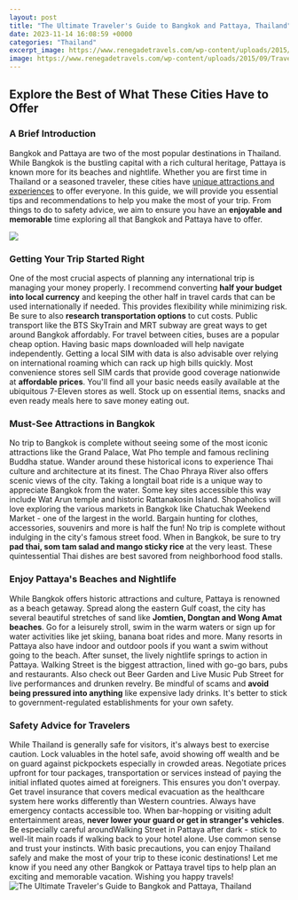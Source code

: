 ```yaml
---
layout: post
title: "The Ultimate Traveler's Guide to Bangkok and Pattaya, Thailand"
date: 2023-11-14 16:08:59 +0000
categories: "Thailand"
excerpt_image: https://www.renegadetravels.com/wp-content/uploads/2015/09/Travel-Bangkok-to-Pattaya.jpg
image: https://www.renegadetravels.com/wp-content/uploads/2015/09/Travel-Bangkok-to-Pattaya.jpg
---
```


## Explore the Best of What These Cities Have to Offer
### A Brief Introduction 
Bangkok and Pattaya are two of the most popular destinations in Thailand. While Bangkok is the bustling capital with a rich cultural heritage, Pattaya is known more for its beaches and nightlife. Whether you are first time in Thailand or a seasoned traveler, these cities have [unique attractions and experiences](https://pagetimes.github.io/2024-01-10-ubc14-ud2f0-uce78-uacfc-uc774-ud0c8-ub9ac-uc544-uc758-uc228-uc740-uad00-uad11-uc9c0/) to offer everyone. 
In this guide, we will provide you essential tips and recommendations to help you make the most of your trip. From things to do to safety advice, we aim to ensure you have an **enjoyable and memorable** time exploring all that Bangkok and Pattaya have to offer.

![](https://www.creativetravelguide.com/wp-content/uploads/2018/04/bangkok-to-pattaya2.jpg)
### Getting Your Trip Started Right
One of the most crucial aspects of planning any international trip is managing your money properly. I recommend converting **half your budget into local currency** and keeping the other half in travel cards that can be used internationally if needed. This provides flexibility while minimizing risk. 
Be sure to also **research transportation options** to cut costs. Public transport like the BTS SkyTrain and MRT subway are great ways to get around Bangkok affordably. For travel between cities, buses are a popular cheap option. Having basic maps downloaded will help navigate independently. 
Getting a local SIM with data is also advisable over relying on international roaming which can rack up high bills quickly. Most convenience stores sell SIM cards that provide good coverage nationwide at **affordable prices**. 
You'll find all your basic needs easily available at the ubiquitous 7-Eleven stores as well. Stock up on essential items, snacks and even ready meals here to save money eating out.
### Must-See Attractions in Bangkok
No trip to Bangkok is complete without seeing some of the most iconic attractions like the Grand Palace, Wat Pho temple and famous reclining Buddha statue. Wander around these historical icons to experience Thai culture and architecture at its finest. 
The Chao Phraya River also offers scenic views of the city. Taking a longtail boat ride is a unique way to appreciate Bangkok from the water. Some key sites accessible this way include Wat Arun temple and historic Rattanakosin Island. 
Shopaholics will love exploring the various markets in Bangkok like Chatuchak Weekend Market - one of the largest in the world. Bargain hunting for clothes, accessories, souvenirs and more is half the fun! 
No trip is complete without indulging in the city's famous street food. When in Bangkok, be sure to try **pad thai, som tam salad and mango sticky rice** at the very least. These quintessential Thai dishes are best savored from neighborhood food stalls. 
### Enjoy Pattaya's Beaches and Nightlife
While Bangkok offers historic attractions and culture, Pattaya is renowned as a beach getaway. Spread along the eastern Gulf coast, the city has several beautiful stretches of sand like **Jomtien, Dongtan and Wong Amat beaches**. 
Go for a leisurely stroll, swim in the warm waters or sign up for water activities like jet skiing, banana boat rides and more. Many resorts in Pattaya also have indoor and outdoor pools if you want a swim without going to the beach.
After sunset, the lively nightlife springs to action in Pattaya. Walking Street is the biggest attraction, lined with go-go bars, pubs and restaurants. Also check out Beer Garden and Live Music Pub Street for live performances and drunken revelry. 
Be mindful of scams and **avoid being pressured into anything** like expensive lady drinks. It's better to stick to government-regulated establishments for your own safety. 
### Safety Advice for Travelers
While Thailand is generally safe for visitors, it's always best to exercise caution. Lock valuables in the hotel safe, avoid showing off wealth and be on guard against pickpockets especially in crowded areas. 
Negotiate prices upfront for tour packages, transportation or services instead of paying the initial inflated quotes aimed at foreigners. This ensures you don't overpay. 
Get travel insurance that covers medical evacuation as the healthcare system here works differently than Western countries. Always have emergency contacts accessible too. 
When bar-hopping or visiting adult entertainment areas, **never lower your guard or get in stranger's vehicles**. Be especially careful aroundWalking Street in Pattaya after dark - stick to well-lit main roads if walking back to your hotel alone. 
Use common sense and trust your instincts. With basic precautions, you can enjoy Thailand safely and make the most of your trip to these iconic destinations!
Let me know if you need any other Bangkok or Pattaya travel tips to help plan an exciting and memorable vacation. Wishing you happy travels!
![The Ultimate Traveler's Guide to Bangkok and Pattaya, Thailand](https://www.renegadetravels.com/wp-content/uploads/2015/09/Travel-Bangkok-to-Pattaya.jpg)
